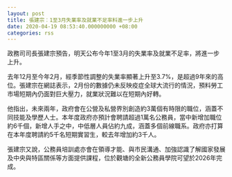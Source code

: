 ```yaml
---
layout: post
title: 張建宗︰1至3月失業率及就業不足率料進一步上升
date: 2020-04-19 08:53:40.000000000 +08:00
categories: rss
---
```


政務司司長張建宗預告，明天公布今年1至3月的失業率及就業不足率，將進一步上升。

去年12月至今年2月，經季節性調整的失業率顯著上升至3.7%，是超過9年來的高位。張建宗在網誌表示，2月份的數據仍未反映疫症全球大流行的情況，預料勞工市場短期內仍面對巨大壓力，就業狀況難以在短期內好轉。

他指出，未來兩年，政府會在公營及私營界別創造約3萬個有時限的職位，涵蓋不同技能及學歷人士。本年度政府亦預計會聘請超過1萬名公務員，當中新增加職位約6千個，新增人手之中，中低層人員佔約九成，涵蓋多個前線職系。政府亦打算在本年度聘請約5千名短期實習生，較去年增加約3千人。

張建宗又說，公務員培訓處亦會在領導才能、與市民溝通、加強認識了解國家發展及中央與特區關係等方面提供課程，位於觀塘的全新公務員學院可望於2026年完成。
